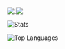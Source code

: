 <a href="https://github.com/rafael-r-bento/rafael-r-bento.github.io">
  <img align="center" src="https://github-readme-stats.vercel.app/api/pin/?username=rafael-r-bento&repo=rafael-r-bento.github.io" />
</a>
<a href="https://github.com/rafael-r-bento/travels-java-api">
  <img align="center" src="https://github-readme-stats.vercel.app/api/pin/?username=rafael-r-bento&repo=travels-java-api" />
</a>

![Stats](https://github-readme-stats.vercel.app/api?username=rafael-r-bento&theme=default&show_icons=true&hide_border=false)

![Top Languages](https://github-readme-stats.vercel.app/api/top-langs/?username=rafael-r-bento&theme=default&show_icons=true&hide_border=false&&hide_progress=true)
